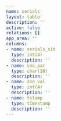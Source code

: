 ```yaml
---
name: serials
layout: table
description: ''
active: false
relations: []
app_area: ''
columns:
- name: serials_sid
  type: int(4)
  description: ''
- name: sno_par
  type: char(10)
  description: ''
- name: sno_val
  type: int(4)
  description: ''
- name: tstamp
  type: timestamp
  description: ''
---
```



